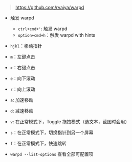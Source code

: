 >  https://github.com/rvaiya/warpd

- 触发 warpd
  - `ctrl+cmd+'`: 触发 warpd
  - `option+cmd+h`：触发 warpd with hints
- `hjkl`：移动指针
- `m`：左键点击
- `>`：右键点击
- `e`：向下滚动
- `r`：向上滚动
- `a`: 加速移动
- `d`: 减速移动

- `v`: 在正常模式下，Toggle 拖拽模式（选文本，截图时会用）
- `s`：在正常模式下，切换指针到另一个屏幕
- `f`：在正常模式下，快速跳转

- `warpd --list-options` 查看全部可配置项
